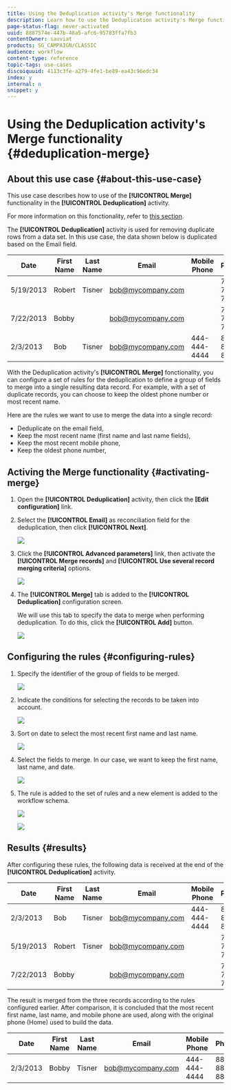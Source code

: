```yaml
---
title: Using the Deduplication activity's Merge functionality
description: Learn how to use the Deduplication activity's Merge functionality
page-status-flag: never-activated
uuid: 8887574e-447b-48a5-afc6-95783ffa7fb3
contentOwner: sauviat
products: SG_CAMPAIGN/CLASSIC
audience: workflow
content-type: reference
topic-tags: use-cases
discoiquuid: 4113c3fe-a279-4fe1-be89-ea43c96edc34
index: y
internal: n
snippet: y
---
```


# Using the Deduplication activity's Merge functionality {#deduplication-merge}

## About this use case {#about-this-use-case}

This use case describes how to use of the **[!UICONTROL Merge]** functionality in the **[!UICONTROL Deduplication]** activity.

For more information on this fonctionality, refer to [this section](../../workflow/using/deduplication.md#merging-fields-into-single-record).

The **[!UICONTROL Deduplication]** activity is used for removing duplicate rows from a data set. In this use case, the data shown below is duplicated based on the Email field. 

|Date | First Name | Last Name | Email | Mobile Phone | Phone|
|-----|------------|-----------|-------|--------------|------|
|5/19/2013 | Robert | Tisner | bob@mycompany.com | | 777-777-7777|
|7/22/2013 | Bobby | | bob@mycompany.com | | 777-777-7777|
|2/3/2013 | Bob | Tisner | bob@mycompany.com | 444-444-4444 | 888-888-8888|

With the Deduplication activity's **[!UICONTROL Merge]** fonctionality, you can configure a set of rules for the deduplication to define a group of fields to merge into a single resulting data record. For example, with a set of duplicate records, you can choose to keep the oldest phone number or most recent name.

Here are the rules we want to use to merge the data into a single record:

* Deduplicate on the email field,
* Keep the most recent name (first name and last name fields),
* Keep the most recent mobile phone,
* Keep the oldest phone number,

## Activing the Merge functionality {#activating-merge}

1. Open the **[!UICONTROL Deduplication]** activity, then click the **[Edit configuration]** link.

1. Select the **[!UICONTROL Email]** as reconciliation field for the deduplication, then click **[!UICONTROL Next]**.

    ![](assets/uc_merge_edit.png)

1. Click the **[!UICONTROL Advanced parameters]** link, then activate the **[!UICONTROL Merge records]** and **[!UICONTROL Use several record merging criteria]** options.

    ![](assets/uc_merge_advanced_parameters.png)

1. The **[!UICONTROL Merge]** tab is added to the **[!UICONTROL Deduplication]** configuration screen.

    We will use this tab to specify the data to merge when performing deduplication. To do this, click the **[!UICONTROL Add]** button.

    ![](assets/uc_merge_add.png)

## Configuring the rules {#configuring-rules}

1. Specify the identifier of the group of fields to be merged.

    ![](assets/uc_merge_identifier.png)

1. Indicate the conditions for selecting the records to be taken into account.

    ![](assets/uc_merge_filter.png)

1. Sort on date to select the most recent first name and last name.

    ![](assets/uc_merge_sort.png)

1. Select the fields to merge. In our case, we want to keep the first name, last name, and date.

    ![](assets/uc_merge_keep.png)

1. The rule is added to the set of rules and a new element is added to the workflow schema.

    ![](assets/dedup8.png)
  
    ![](assets/dedup9.png)

## Results {#results}

After configuring these rules, the following data is received at the end of the **[!UICONTROL Deduplication]** activity.

Date | First Name | Last Name | Email | Mobile Phone | Phone
-----|------------|-----------|-------|--------------|------
2/3/2013 | Bob | Tisner | bob@mycompany.com | 444-444-4444 | 888-888-8888
5/19/2013 | Robert | Tisner | bob@mycompany.com |   | 777-777-7777
7/22/2013 | Bobby |   | bob@mycompany.com |   | 777-777-7777

The result is merged from the three records according to the rules configured earlier. After comparison, it is concluded that the most recent first name, last name, and mobile phone are used, along with the original phone (Home) used to build the data.

Date | First Name | Last Name | Email | Mobile Phone | Phone
-----|------------|-----------|-------|--------------|------
2/3/2013 | Bobby | Tisner | bob@mycompany.com | 444-444-4444 | 888-888-8888
